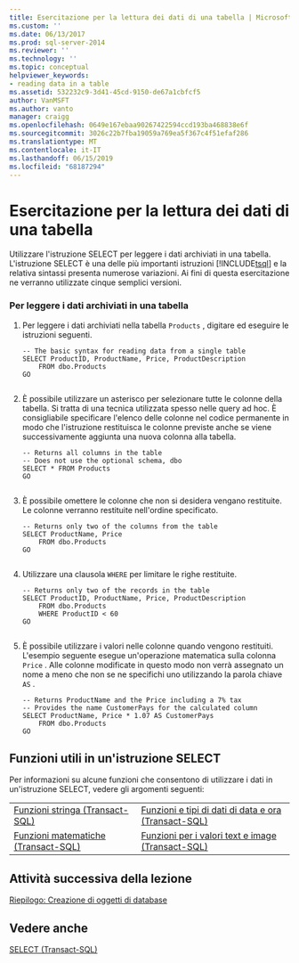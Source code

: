 ```yaml
---
title: Esercitazione per la lettura dei dati di una tabella | Microsoft Docs
ms.custom: ''
ms.date: 06/13/2017
ms.prod: sql-server-2014
ms.reviewer: ''
ms.technology: ''
ms.topic: conceptual
helpviewer_keywords:
- reading data in a table
ms.assetid: 532232c9-3d41-45cd-9150-de67a1cbfcf5
author: VanMSFT
ms.author: vanto
manager: craigg
ms.openlocfilehash: 0649e167ebaa90267422594ccd193ba468838e6f
ms.sourcegitcommit: 3026c22b7fba19059a769ea5f367c4f51efaf286
ms.translationtype: MT
ms.contentlocale: it-IT
ms.lasthandoff: 06/15/2019
ms.locfileid: "68187294"
---
```

# <a name="reading-the-data-in-a-table-tutorial"></a>Esercitazione per la lettura dei dati di una tabella
  Utilizzare l'istruzione SELECT per leggere i dati archiviati in una tabella. L'istruzione SELECT è una delle più importanti istruzioni [!INCLUDE[tsql](../includes/tsql-md.md)] e la relativa sintassi presenta numerose variazioni. Ai fini di questa esercitazione ne verranno utilizzate cinque semplici versioni.  
  
### <a name="to-read-the-data-in-a-table"></a>Per leggere i dati archiviati in una tabella  
  
1.  Per leggere i dati archiviati nella tabella `Products` , digitare ed eseguire le istruzioni seguenti.  
  
    ```  
    -- The basic syntax for reading data from a single table  
    SELECT ProductID, ProductName, Price, ProductDescription  
        FROM dbo.Products  
    GO  
  
    ```  
  
2.  È possibile utilizzare un asterisco per selezionare tutte le colonne della tabella. Si tratta di una tecnica utilizzata spesso nelle query ad hoc. È consigliabile specificare l'elenco delle colonne nel codice permanente in modo che l'istruzione restituisca le colonne previste anche se viene successivamente aggiunta una nuova colonna alla tabella.  
  
    ```  
    -- Returns all columns in the table  
    -- Does not use the optional schema, dbo  
    SELECT * FROM Products  
    GO  
  
    ```  
  
3.  È possibile omettere le colonne che non si desidera vengano restituite. Le colonne verranno restituite nell'ordine specificato.  
  
    ```  
    -- Returns only two of the columns from the table  
    SELECT ProductName, Price  
        FROM dbo.Products  
    GO  
  
    ```  
  
4.  Utilizzare una clausola `WHERE` per limitare le righe restituite.  
  
    ```  
    -- Returns only two of the records in the table  
    SELECT ProductID, ProductName, Price, ProductDescription  
        FROM dbo.Products  
        WHERE ProductID < 60  
    GO  
  
    ```  
  
5.  È possibile utilizzare i valori nelle colonne quando vengono restituiti. L'esempio seguente esegue un'operazione matematica sulla colonna `Price` . Alle colonne modificate in questo modo non verrà assegnato un nome a meno che non se ne specifichi uno utilizzando la parola chiave `AS` .  
  
    ```  
    -- Returns ProductName and the Price including a 7% tax  
    -- Provides the name CustomerPays for the calculated column  
    SELECT ProductName, Price * 1.07 AS CustomerPays  
        FROM dbo.Products  
    GO  
    ```  
  
## <a name="functions-that-are-useful-in-a-select-statement"></a>Funzioni utili in un'istruzione SELECT  
 Per informazioni su alcune funzioni che consentono di utilizzare i dati in un'istruzione SELECT, vedere gli argomenti seguenti:  
  
|||  
|-|-|  
|[Funzioni stringa &#40;Transact-SQL&#41;](/sql/t-sql/functions/string-functions-transact-sql)|[Funzioni e tipi di dati di data e ora &#40;Transact-SQL&#41;](/sql/t-sql/functions/date-and-time-data-types-and-functions-transact-sql)|  
|[Funzioni matematiche &#40;Transact-SQL&#41;](/sql/t-sql/functions/mathematical-functions-transact-sql)|[Funzioni per i valori text e image &#40;Transact-SQL&#41;](/sql/t-sql/functions/text-and-image-functions-textptr-transact-sql)|  
  
## <a name="next-task-in-lesson"></a>Attività successiva della lezione  
 [Riepilogo: Creazione di oggetti di database](lesson-1-5-summary-creating-database-objects.md)  
  
## <a name="see-also"></a>Vedere anche  
 [SELECT &#40;Transact-SQL&#41;](/sql/t-sql/queries/select-transact-sql)  
  
  

